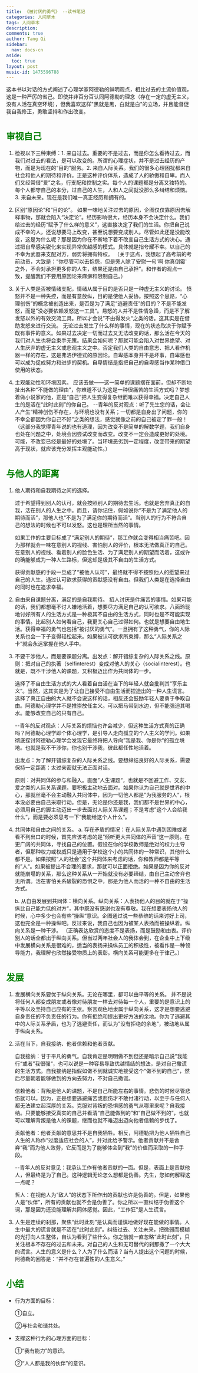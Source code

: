 ```yaml
---
title: 《被讨厌的勇气》 --读书笔记
categories: 人间草木
tags: 人间草木
description: 
comments: true
author: Tang Qi
sidebar:
  nav: docs-cn
aside:
  toc: true
layout: post
music-id: 1475596788
---
```



这本书以对话的方式阐述了心理学家阿德勒的鲜明观点，相比过去的主流价值观，这是一种严厉的省己。即使并非百分百认同阿德勒的理念（存在一定的虚无主义，没有人活在真空环境），但我喜欢这样"黑就是黑，白就是白"的立场，并且能督促我自我修正，勇敢坚持和作出改变。

<!--more-->

# <font face="黑体" color=green size=5>审视自己</font>

1. 检视以下三种束缚：1. 来自过去。重要的不是过去，而是你怎么看待过去，而我们对过去的看法，是可以改变的。所谓的心理症状，并不是过去经历的产物，而是为现在的“目的”服务。2. 来自人际关系。我们的很多心理困扰都来自社会和他人的期待和评价。正是这种评价体系，造成了人的骄傲和自卑。而人们又经常借“爱”之名，行支配和控制之实。每个人的课题都是分离又独特的。每个人都守自己的本分，过自己的人生，人和人之间就没那么多纠结和烦恼。3. 来自未来。现在是我们唯一真正经历和拥有的。

2. 区别“原因论”和“目的论”。
   如果一味地关注过去的原因，企图仅仅靠原因去解释事物，那就会陷入“决定论”。经历影响很大，经历本身不会决定什么。我们给过去的经历“赋予了什么样的意义”，这直接决定了我们的生活。你把自己说成不幸的人，还说想要马上改变，甚至说想要变成别人。尽管如此还是没能改变，这是为什么呢？那是因为你在不断地下着不改变自己生活方式的决心。通过把自卑感尖锐化来实现异常优越感的模式。具体就是指夸耀不幸。以自己的不幸为武器来支配对方，弱势将拥有特权。
   （关于这点，我想起了高考前的考前动员，大致是：“你尽管可以去抱怨，但是旁人除了安慰一句'啊 你真倒霉' 之外，不会对承担更多你的人生，结果还是由自己承担”。和作者的观点一致，提醒我们不要用原因论来麻痹和限制自己。）

3. 关于人类是否被情绪支配，情绪从属于目的是否只是一种虚无主义的讨论。
   愤怒并不是一种失控，而是有意放纵，目的是使他人妥协。按照这个思路，“心理创伤”的概念被创造出来，是否是为了满足“逃避责任”的目的？不是不能发怒，而是”没必要依赖发怒这一工具“。易怒的人并不是性情急躁，而是不了解发怒以外的有效交流工具。所以才会说”不由得发火“之类的话。这其实是在借助发怒来进行交流。
   无论过去发生了什么样的事情，现在的状态取决于你赋予既有事件的意义。如果过去决定一切而过去又无法改变的话，那么活在今天的我们对人生也将会束手无策。结果会如何呢？那就可能会陷入对世界绝望、对人生厌弃的虚无主义或悲观主义之中。否定我们人类的自由意志、把人看作机器一样的存在，这是弗洛伊德式的原因论。自卑感本身并不是坏事，自卑感也可以成为促成努力和进步的契机。自卑情结是指把自己的自卑感当作某种借口使用的状态。

4. 主观能动性和环境因素。
   应该去做——这一简单的课题摆在面前，但却不断地扯出各种“不能做的理由”，你难道不认为这是一种很痛苦的生活方式吗？梦想着做小说家的他，正是“自己”把人生变得复杂继而难以获得幸福。决定自己人生的是活在“此时此刻”的你自己。
   --青年的反对观点：听了先生您的话，会让人产生“精神创伤不存在，与环境也没有关系；一切都是自身出了问题，你的不幸全都因为你自己不好”之类的想法，感觉就像之前的自己被定了罪一般！
   （这部分我觉得青年说的也有道理，因为改变不是简单的解数学题，我们自身也处在问题之中，处境会因尝试改变而改变。改变不一定会造成更好的处境。可能，不改变已经是最好的处境了。当环境恶劣到一定程度，改变带来的期望高于现状，就应该充分发挥主观能动性。）

# <font face="黑体" color=green size=5>与他人的距离</font>

1. 他人期待和自我期待之间的选择。

   过于希望得到别人的认可，就会按照别人的期待去生活。也就是舍弃真正的自我，活在别人的人生之中。而且，请你记住，假如说你“不是为了满足他人的期待而活”，那他人也“不是为了满足你的期待而活”。当别人的行为不符合自己的想法的时候也不可以发怒。这也是理所当然的事情。

   如果工作的主要目标成了“满足别人的期待”，那工作就会变得相当痛苦吧。因为那样就会一味在意别人的视线、害怕别人的评价，根本无法做真正的自己。在意别人的视线、看着别人的脸色生活、为了满足别人的期望而活着，这或许的确能够成为一种人生路标，但这却是极其不自由的生活方式。

   获得贡献感的手段一旦成了“被他人认可”，最终就不得不按照他人的愿望来过自己的人生。通过认可欲求获得的贡献感没有自由。但我们人类是在选择自由的同时也在追求幸福。

2. 自由来自课题分离，满足的是自我期待。
   招人讨厌是件痛苦的事情。如果可能的话，我们都想毫不讨人嫌地活着，想要尽力满足自己的认可欲求。八面玲珑地讨好所有人的生活方式是一种极其不自由的生活方式，同时也是不可能实现的事情。比起别人如何看自己，我更关心自己过得如何。也就是想要自由地生活。获得幸福的勇气也包括“被讨厌的勇气”。一旦拥有了这种勇气，你的人际关系也会一下子变得轻松起来。如果被认可欲求所束缚，那么“人际关系之卡”就会永远掌握在他人手中。

3. 不要干涉他人，而是要课题分离。出发点：解开错综复杂的人际关系之线。原则：把对自己的执著（selfinterest）变成对他人的关心（socialinterest）。也就是，既不干涉他人的课题，又积极迈出作为共同体的一步。

   选择了不自由生活方式的大人看着自由活在当下的年轻人就会批判其“享乐主义”。当然，这其实是为了让自己接受不自由生活而捏造出的一种人生谎言。选择了真正自由的大人就不会说这样的话，相反还会鼓励年轻人要勇于争取自由。阿德勒心理学并不是推崇放任主义。可以把马带到水边，但不能强迫其喝水。能够改变自己的只有自己。

   --青年的反对观点：人际关系的烦恼也许会减少，但这种生活方式真的正确吗？阿德勒心理学即个体心理学，是引导人走向孤立的个人主义的学问。如果彻底探讨阿德勒心理学会发现它最终将把人导向”我是我、你是你“的孤立境地。也就是我不干涉你，你也别干涉我，彼此都任性地活着。

   出发点：为了解开错综复杂的人际关系之线。要想缔结良好的人际关系，需要保持一定距离：太过亲密就无法正面对话。

   原则：对共同体的参与和融入。直面”人生课题“，也就是不回避工作、交友、爱之类的人际关系课题，要积极主动地去面对。如果你认为自己就是世界的中心，那就丝毫不会主动融入共同体中，因为一切他人都是”为我服务的人“，根本没必要由自己采取行动。但是，无论是你还是我，我们都不是世界的中心，必须用自己的脚主动迈出一步去面对人际关系课题；不是考虑”这个人会给我什么“，而是要必须思考一下”我能给这个人什么“。

4. 共同体和自由之间的关系。
   a. 存在矛盾的情况：在人际关系中遇到困难或者看不到出口的时候，首先应该考虑的是”倾听更大共同体的声音“这一原则。在更广阔的共同体，寻找自己的位置。假设在你的学校教师是绝对的权力主导者，但那种权力或权威只是通用于学校这个小的共同体的一种常识，其他什么都不是。如果按照”人的社会“这个共同体来考虑的话，你和教师都是平等的”人“。如果被提出不合理的要求，那就可以正面拒绝。如果是因为你的反对就能崩塌的关系，那么这种关系从一开始就没有必要缔结，由自己主动舍弃也无所谓。活在害怕关系破裂的恐惧之中，那是为他人而活的一种不自由的生活方式。

   b. 从自由发展到共同体：横向关系。纵向关系：人表扬他人的目的就在于”操纵比自己能力低的对方“，其中既没有感谢也没有尊敬。我在想要表扬他人的时候，心中多少也会有些”操纵“意识。企图通过说一些恭维的话来讨好上司，这也完全是一种操纵吧。反过来说，我自己也因为被某人表扬而被操纵着。纵向关系是一种干涉。
   （正确表达欣赏的态度不是表扬，而是鼓励和由衷。评价别人的话全都出于纵向关系。但当过两年社会人的我体会到，在企业中上下级中发展横向关系是很难的，适当的表扬来操纵员工的积极性，被看作是一种领导能力，我理解也欣然接受物质上的表彰。横向关系可能更多在于律己。）

# <font face="黑体" color=green size=5>发展</font>

1. 发展横向关系要优于纵向关系。无论在哪里，都可以由平等的关系。
   并不是说将任何人都变成朋友或者像对待朋友一样去对待每一个人，重要的是意识上的平等以及坚持自己应有的主张。察言观色地隶属于纵向关系，这才是想要逃避自身责任的不负责任的行为。你有拒绝和提出更好方法的余地。你为了逃避其中的人际关系矛盾，也为了逃避责任，而认为”没有拒绝的余地“，被动地从属于纵向关系。

2. 活在当下，自我接纳、他者信赖和他者贡献。

   自我接纳：甘于平凡的勇气。自我肯定是明明做不到但还是暗示自己说”我能行“或者”我很强“，也可以说是一种容易导致优越情结的想法，是对自己撒谎的生活方式。自我接纳是指假如做不到就诚实地接受这个”做不到的自己“，然后尽量朝着能够做到的方向去努力，不对自己撒谎。

   信赖他者：背叛是他人的课题，不是自己所能左右的事情。悲伤的时候尽管悲伤就可以。因为，正是想要逃避痛苦或悲伤才不敢付渚行动，以至于与任何人都无法建立起深厚的关系。克服对背叛的恐惧感的勇气从哪里来呢？自我接纳。只要能够接受真实的自己并看清“自己能做到的”和“自己做不到的”，也就可以理解背叛是他人的课题，继而也就不难迈出迈向他者信赖的步伐了。

   贡献他者：他者贡献的意思并不是自我牺牲。相反，阿德勒把为他人牺牲自己人生的人称作“过度适应社会的人”，并对此给予警示。他者贡献并不是舍弃“我”而为他人效劳，它反而是为了能够体会到“我”的价值而采取的一种手段。

   --青年人的反对意见：我承认工作有他者贡献的一面。但是，表面上是贡献他人，但最终是为了自己。这种逻辑无论怎么想都是伪善。先生，您如何解释这一点呢？

   哲人：在视他人为“敌人”的状态下所作出的贡献也许是伪善的。但是，如果他人是“伙伴”，所有的贡献也就不会是伪善了。你之所以一直纠结于伪善这个词，那是因为还没能理解共同体感觉。因此，“工作狂”是人生谎言。

3. 人生是连续的刹那，聚焦“此时此刻”是认真而谨慎地做好现在能做的事情。人生中最大的谎言就是不活在“此时此刻”。纠结过去、关注未来，把微弱而模糊的光打向人生整体，自认为看到了些什么。你之前就一直忽略“此时此刻”，只关注根本不存在的过去和未来。对自己的人生和无可替代的刹那撒了一个大大的谎言。人生的意义是什么？人为了什么而活？当有人提出这个问题的时候，阿德勒的回答是：“并不存在普遍性的人生意义。”

# <font face="黑体" color=green size=5>小结</font>

+ 行为方面的目标：

  ①自立。

  ②与社会和谐共处。

+ 支撑这种行为的心理方面的目标：

  ①“我有能力”的意识。

  ②“人人都是我的伙伴”的意识。